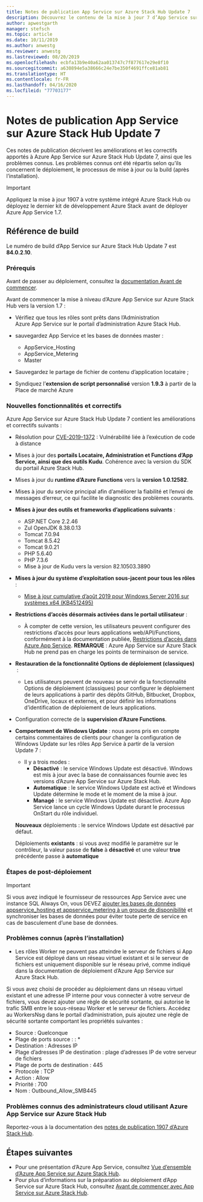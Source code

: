 ```yaml
---
title: Notes de publication App Service sur Azure Stack Hub Update 7
description: Découvrez le contenu de la mise à jour 7 d’App Service sur Azure Stack Hub, les problèmes connus et l’emplacement à partir duquel la télécharger.
author: apwestgarth
manager: stefsch
ms.topic: article
ms.date: 10/11/2019
ms.author: anwestg
ms.reviewer: anwestg
ms.lastreviewed: 08/20/2019
ms.openlocfilehash: ecbfa13b9e40a62aa013747c7f877617e29e8f10
ms.sourcegitcommit: a630894e5a38666c24e7be350f4691ffce81ab81
ms.translationtype: HT
ms.contentlocale: fr-FR
ms.lasthandoff: 04/16/2020
ms.locfileid: "77703177"
---
```

# <a name="app-service-on-azure-stack-hub-update-7-release-notes"></a>Notes de publication App Service sur Azure Stack Hub Update 7

Ces notes de publication décrivent les améliorations et les correctifs apportés à Azure App Service sur Azure Stack Hub Update 7, ainsi que les problèmes connus. Les problèmes connus ont été répartis selon qu’ils concernent le déploiement, le processus de mise à jour ou la build (après l’installation).

> [!IMPORTANT]
> Appliquez la mise à jour 1907 à votre système intégré Azure Stack Hub ou déployez le dernier kit de développement Azure Stack avant de déployer Azure App Service 1.7.


## <a name="build-reference"></a>Référence de build

Le numéro de build d’App Service sur Azure Stack Hub Update 7 est **84.0.2.10**.

### <a name="prerequisites"></a>Prérequis

Avant de passer au déploiement, consultez la [documentation Avant de commencer](azure-stack-app-service-before-you-get-started.md).

Avant de commencer la mise à niveau d’Azure App Service sur Azure Stack Hub vers la version 1.7 :

- Vérifiez que tous les rôles sont prêts dans l’Administration Azure App Service sur le portail d’administration Azure Stack Hub.

- sauvegardez App Service et les bases de données master :
  - AppService_Hosting
  - AppService_Metering
  - Master

- Sauvegardez le partage de fichier de contenu d’application locataire ;

- Syndiquez l’**extension de script personnalisé** version **1.9.3** à partir de la Place de marché Azure

### <a name="new-features-and-fixes"></a>Nouvelles fonctionnalités et correctifs

Azure App Service sur Azure Stack Hub Update 7 contient les améliorations et correctifs suivants :

- Résolution pour [CVE-2019-1372](https://portal.msrc.microsoft.com/en-US/security-guidance/advisory/CVE-2019-1372) : Vulnérabilité liée à l’exécution de code à distance

- Mises à jour des **portails Locataire, Administration et Functions d’App Service, ainsi que des outils Kudu**. Cohérence avec la version du SDK du portail Azure Stack Hub.

- Mises à jour du **runtime d’Azure Functions** vers la **version 1.0.12582**.

- Mises à jour du service principal afin d’améliorer la fiabilité et l’envoi de messages d’erreur, ce qui facilite le diagnostic des problèmes courants.

- **Mises à jour des outils et frameworks d’applications suivants** :
  - ASP.NET Core 2.2.46
  - Zul OpenJDK 8.38.0.13
  - Tomcat 7.0.94
  - Tomcat 8.5.42
  - Tomcat 9.0.21
  - PHP 5.6.40
  - PHP 7.3.6
  - Mise à jour de Kudu vers la version 82.10503.3890

- **Mises à jour du système d’exploitation sous-jacent pour tous les rôles** :
  - [Mise à jour cumulative d’août 2019 pour Windows Server 2016 sur systèmes x64 (KB4512495)](https://support.microsoft.com/help/4512495)

- **Restrictions d’accès désormais activées dans le portail utilisateur** :
  - À compter de cette version, les utilisateurs peuvent configurer des restrictions d’accès pour leurs applications web/API/Functions, conformément à la documentation publiée, [Restrictions d’accès dans Azure App Service](https://docs.microsoft.com/azure/app-service/app-service-ip-restrictions). **REMARQUE** : Azure App Service sur Azure Stack Hub ne prend pas en charge les points de terminaison de service.

- **Restauration de la fonctionnalité Options de déploiement (classiques)**  :
  - Les utilisateurs peuvent de nouveau se servir de la fonctionnalité Options de déploiement (classiques) pour configurer le déploiement de leurs applications à partir des dépôts GitHub, Bitbucket, Dropbox, OneDrive, locaux et externes, et pour définir les informations d’identification de déploiement de leurs applications.

- Configuration correcte de la **supervision d’Azure Functions**.

- **Comportement de Windows Update** : nous avons pris en compte certains commentaires de clients pour changer la configuration de Windows Update sur les rôles App Service à partir de la version Update 7 :
  - Il y a trois modes :
    - **Désactivé** : le service Windows Update est désactivé. Windows est mis à jour avec la base de connaissances fournie avec les versions d’Azure App Service sur Azure Stack Hub.
    - **Automatique** : le service Windows Update est activé et Windows Update détermine le mode et le moment de la mise à jour.
    - **Managé** : le service Windows Update est désactivé. Azure App Service lance un cycle Windows Update durant le processus OnStart du rôle individuel.

  **Nouveaux** déploiements : le service Windows Update est désactivé par défaut.

  Déploiements **existants** : si vous avez modifié le paramètre sur le contrôleur, la valeur passe de **false** à **désactivé** et une valeur **true** précédente passe à **automatique**

### <a name="post-deployment-steps"></a>Étapes de post-déploiement

> [!IMPORTANT]
> Si vous avez indiqué le fournisseur de ressources App Service avec une instance SQL Always On, vous DEVEZ [ajouter les bases de données appservice_hosting et appservice_metering à un groupe de disponibilité](https://docs.microsoft.com/sql/database-engine/availability-groups/windows/availability-group-add-a-database) et synchroniser les bases de données pour éviter toute perte de service en cas de basculement d’une base de données.

### <a name="known-issues-post-installation"></a>Problèmes connus (après l’installation)

- Les rôles Worker ne peuvent pas atteindre le serveur de fichiers si App Service est déployé dans un réseau virtuel existant et si le serveur de fichiers est uniquement disponible sur le réseau privé, comme indiqué dans la documentation de déploiement d’Azure App Service sur Azure Stack Hub.

Si vous avez choisi de procéder au déploiement dans un réseau virtuel existant et une adresse IP interne pour vous connecter à votre serveur de fichiers, vous devez ajouter une règle de sécurité sortante, qui autorise le trafic SMB entre le sous-réseau Worker et le serveur de fichiers. Accédez au WorkersNsg dans le portail d’administration, puis ajoutez une règle de sécurité sortante comportant les propriétés suivantes :
 * Source : Quelconque
 * Plage de ports source : : *
 * Destination : Adresses IP
 * Plage d’adresses IP de destination : plage d’adresses IP de votre serveur de fichiers
 * Plage de ports de destination : 445
 * Protocole : TCP
 * Action : Allow
 * Priorité : 700
 * Nom : Outbound_Allow_SMB445

### <a name="known-issues-for-cloud-admins-operating-azure-app-service-on-azure-stack-hub"></a>Problèmes connus des administrateurs cloud utilisant Azure App Service sur Azure Stack Hub

Reportez-vous à la documentation des [notes de publication 1907 d’Azure Stack Hub](azure-stack-release-notes-1907.md).

## <a name="next-steps"></a>Étapes suivantes

- Pour une présentation d’Azure App Service, consultez [Vue d’ensemble d’Azure App Service sur Azure Stack Hub](azure-stack-app-service-overview.md).
- Pour plus d’informations sur la préparation au déploiement d’App Service sur Azure Stack Hub, consultez [Avant de commencer avec App Service sur Azure Stack Hub](azure-stack-app-service-before-you-get-started.md).
